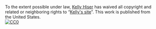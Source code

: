 To the extent possible under law,
[Kelly Hiser](https://github.com/kellyhiser)
has waived all copyright and related or neighboring rights to
&ldquo;[Kelly's site](https://github.com/kellyhiser/kellyhiser.github.io)&rdquo;.
This work is published from the United States.
<br/>
[![CC0](https://i.creativecommons.org/p/zero/1.0/88x31.png)](https://creativecommons.org/publicdomain/zero/1.0/)
